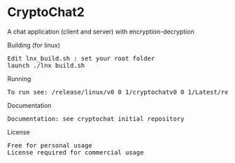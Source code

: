 # CryptoChat2
A chat application (client and server) with encryption-decryption

Building (for linux)
<pre>
Edit lnx_build.sh : set your root folder
launch ./lnx_build.sh
</pre>

Running
<pre>
To run see: /release/linux/v0_0_1/cryptochatv0_0_1/Latest/release_readme.txt
</pre>

Documentation
<pre>
Documentation: see cryptochat initial repository
</pre>

License
<pre>
Free for personal usage
License required for commercial usage
</pre>

